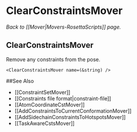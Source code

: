 # ClearConstraintsMover
*Back to [[Mover|Movers-RosettaScripts]] page.*
## ClearConstraintsMover

Remove any constraints from the pose.

    <ClearConstraintsMover name=(&string) />


##See Also

* [[ConstraintSetMover]]
* [[Constraints file format|constraint-file]]
* [[AtomCoordinateCstMover]]
* [[AddConstraintsToCurrentConformationMover]]
* [[AddSidechainConstraintsToHotspotsMover]]
* [[TaskAwareCstsMover]]